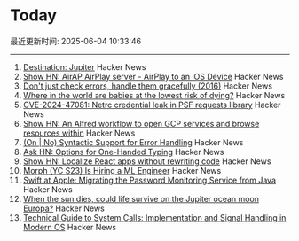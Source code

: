# Today

最近更新时间: 2025-06-04 10:33:46

--- 
1. [Destination: Jupiter](https://clarkesworldmagazine.com/liptak_06_25/) Hacker News
2. [Show HN: AirAP AirPlay server - AirPlay to an iOS Device](https://github.com/neon443/AirAP) Hacker News
3. [Don't just check errors, handle them gracefully (2016)](https://dave.cheney.net/2016/04/27/dont-just-check-errors-handle-them-gracefully) Hacker News
4. [Where in the world are babies at the lowest risk of dying?](https://ourworldindata.org/where-are-babies-at-lowest-risk-of-dying) Hacker News
5. [CVE-2024-47081: Netrc credential leak in PSF requests library](https://seclists.org/fulldisclosure/2025/Jun/2) Hacker News
6. [Show HN: An Alfred workflow to open GCP services and browse resources within](https://github.com/dineshgowda24/alfred-gcp-workflow) Hacker News
7. [(On | No) Syntactic Support for Error Handling](https://go.dev/blog/error-syntax) Hacker News
8. [Ask HN: Options for One-Handed Typing](https://news.ycombinator.com/item?id=44173581) Hacker News
9. [Show HN: Localize React apps without rewriting code](https://github.com/lingodotdev/lingo.dev) Hacker News
10. [Morph (YC S23) Is Hiring a ML Engineer](https://news.ycombinator.com/item?id=44172144) Hacker News
11. [Swift at Apple: Migrating the Password Monitoring Service from Java](https://www.swift.org/blog/swift-at-apple-migrating-the-password-monitoring-service-from-java/) Hacker News
12. [When the sun dies, could life survive on the Jupiter ocean moon Europa?](https://www.space.com/astronomy/when-the-sun-dies-could-life-survive-on-the-jupiter-ocean-moon-europa) Hacker News
13. [Technical Guide to System Calls: Implementation and Signal Handling in Modern OS](https://mohitmishra786.github.io/chessman/2025/03/31/Technical-Guide-to-System-Calls-Implementation-and-Signal-Handling-in-Modern-Operating-Systems.html) Hacker News
